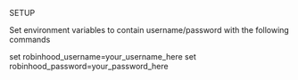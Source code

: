 SETUP

Set environment variables to contain username/password with the following commands

set robinhood_username=your_username_here
set robinhood_password=your_password_here

